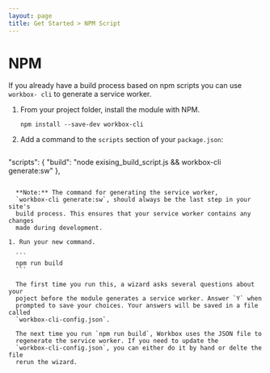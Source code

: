 ```yaml
---
layout: page
title: Get Started > NPM Script
---
```


# NPM

If you already have a build process based on npm scripts you can use `workbox-
cli` to generate a service worker.

1. From your project folder, install the module with NPM.

    ```
    npm install --save-dev workbox-cli
    ```

1. Add a command to the `scripts` section of your `package.json`:

    ```
  "scripts": {
      "build": "node exising_build_script.js && workbox-cli generate:sw"
  },
  ```

    **Note:** The command for generating the service worker,
    `workbox-cli generate:sw`, should always be the last step in your site's
    build process. This ensures that your service worker contains any changes
    made during development. 

1. Run your new command.

    ```
    npm run build
    ```

    The first time you run this, a wizard asks several questions about your
    poject before the module generates a service worker. Answer `Y` when
    prompted to save your choices. Your answers will be saved in a file called
    `workbox-cli-config.json`.

    The next time you run `npm run build`, Workbox uses the JSON file to
    regenerate the service worker. If you need to update the
    `workbox-cli-config.json`, you can either do it by hand or delte the file
    rerun the wizard.


	

